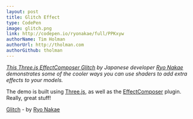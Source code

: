 ```yaml
---
layout: post
title: Glitch Effect
type: CodePen
image: glitch.png
link: http://codepen.io/ryonakae/full/PPKxyw
authorName: Tim Holman
authorUrl: http://tholman.com
authorGithub: tholman
---
```


_[This Three.js EffectComposer Glitch](http://codepen.io/ryonakae/full/PPKxyw) by Japanese developer [Ryo Nakae](http://brdr.jp) demonstrates some of the cooler ways you can use shaders to add extra effects to your models._

The demo is built using [Three.js](http://threejs.org), as well as the [EffectComposer](https://github.com/hughsk/three-effectcomposer) plugin. Really, great stuff!

[Glitch](http://codepen.io/ryonakae/full/PPKxyw) - by [Ryo Nakae](http://brdr.jp)
